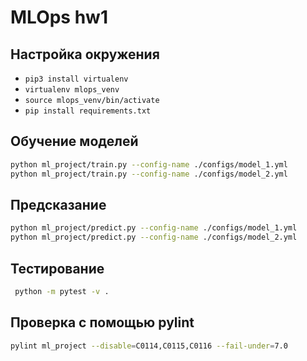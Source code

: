 # MLOps hw1

## Настройка окружения
* `pip3 install virtualenv`
* `virtualenv mlops_venv` 
* `source mlops_venv/bin/activate`
* `pip install requirements.txt`

## Обучение моделей

```bash
python ml_project/train.py --config-name ./configs/model_1.yml
python ml_project/train.py --config-name ./configs/model_2.yml
```

## Предсказание

```bash
python ml_project/predict.py --config-name ./configs/model_1.yml
python ml_project/predict.py --config-name ./configs/model_2.yml
```

## Тестирование
```bash
 python -m pytest -v .
```

## Проверка с помощью pylint
```bash
pylint ml_project --disable=C0114,C0115,C0116 --fail-under=7.0
```
